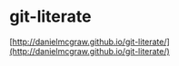 git-literate
============
[http://danielmcgraw.github.io/git-literate/](http://danielmcgraw.github.io/git-literate/)